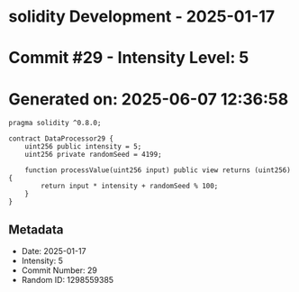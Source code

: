 ﻿# solidity Development - 2025-01-17
# Commit #29 - Intensity Level: 5
# Generated on: 2025-06-07 12:36:58
```solidity
pragma solidity ^0.8.0;

contract DataProcessor29 {
    uint256 public intensity = 5;
    uint256 private randomSeed = 4199;

    function processValue(uint256 input) public view returns (uint256) {
        return input * intensity + randomSeed % 100;
    }
}
```
## Metadata
- Date: 2025-01-17
- Intensity: 5
- Commit Number: 29
- Random ID: 1298559385
